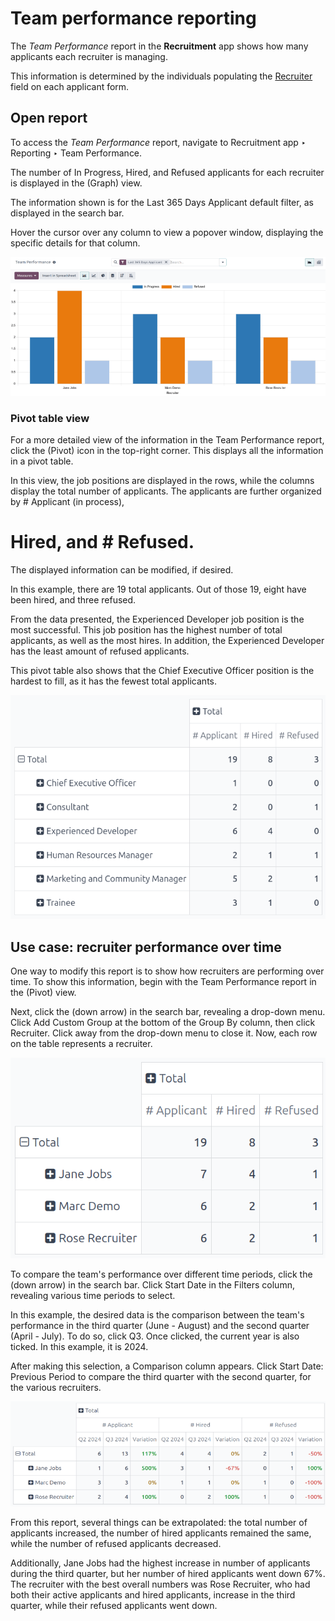 # Team performance reporting

The *Team Performance* report in the **Recruitment** app shows how many applicants each recruiter is
managing.

This information is determined by the individuals populating the [Recruiter](add-new-applicants.md#recruitment-applicant-details) field on each applicant form.

## Open report

To access the *Team Performance* report, navigate to Recruitment app ‣ Reporting
‣ Team Performance.

The number of In Progress, Hired, and Refused applicants for
each recruiter is displayed in the <i class="fa fa-area-chart"></i> (Graph) view.

The information shown is for the <i class="fa fa-filter"></i> Last 365 Days Applicant default
filter, as displayed in the search bar.

Hover the cursor over any column to view a popover window, displaying the specific details for that
column.

![The default bar chart of the team performance report.](../../../_images/team-performance.png)

### Pivot table view

For a more detailed view of the information in the Team Performance report, click the
<i class="oi oi-view-pivot"></i> (Pivot) icon in the top-right corner. This displays all the
information in a pivot table.

In this view, the job positions are displayed in the rows, while the columns display the total
number of applicants. The applicants are further organized by # Applicant (in process),
# Hired, and # Refused.

The displayed information can be modified, if desired.

In this example, there are 19 total applicants. Out of those 19, eight have been hired, and three
refused.

From the data presented, the Experienced Developer job position is the most successful.
This job position has the highest number of total applicants, as well as the most hires. In
addition, the Experienced Developer has the least amount of refused applicants.

This pivot table also shows that the Chief Executive Officer position is the hardest to
fill, as it has the fewest total applicants.

![The detailed pivot table view.](../../../_images/team-perf-pivot.png)

## Use case: recruiter performance over time

One way to modify this report is to show how recruiters are performing over time. To show this
information, begin with the Team Performance report in the <i class="oi oi-view-pivot"></i>
(Pivot) view.

Next, click the <i class="fa fa-caret-down"></i> (down arrow) in the search bar, revealing a
drop-down menu. Click Add Custom Group <i class="oi oi-caret-down"></i> at the bottom of the
<i class="oi oi-group"></i> Group By column, then click Recruiter. Click away from the
drop-down menu to close it. Now, each row on the table represents a recruiter.

![The pivot table now displaying the recruiters in the rows.](../../../_images/by-recruiter.png)

To compare the team's performance over different time periods, click the <i class="fa fa-caret-down"></i>
(down arrow) in the search bar. Click Start Date <i class="fa fa-caret-down"></i> in
the <i class="fa fa-filter"></i> Filters column, revealing various time periods to select.

In this example, the desired data is the comparison between the team's performance in the third
quarter (June - August) and the second quarter (April - July). To do so, click Q3. Once
clicked, the current year is also ticked. In this example, it is 2024.

After making this selection, a <i class="fa fa-adjust"></i> Comparison column appears. Click
Start Date: Previous Period to compare the third quarter with the second quarter, for
the various recruiters.

![A comparison table of recruiter totals of Q2 and Q3.](../../../_images/compare.png)

From this report, several things can be extrapolated: the total number of applicants increased, the
number of hired applicants remained the same, while the number of refused applicants decreased.

Additionally, Jane Jobs had the highest increase in number of applicants during the
third quarter, but her number of hired applicants went down 67%. The recruiter with the
best overall numbers was Rose Recruiter, who had both their active applicants and hired
applicants, increase in the third quarter, while their refused applicants went down.
